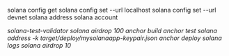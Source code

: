 solana config get
solana config set --url localhost
solana config set --url devnet
solana address
solana account <address from above>
solana-test-validator
solana airdrop 100
anchor build
anchor test
solana address -k target/deploy/mysolanaapp-keypair.json
anchor deploy
solana logs
solana airdrop 10 <address>



